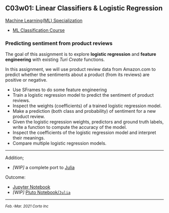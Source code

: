 ## C03w01: Linear Classifiers & Logistic Regression

[Machine Learning(ML) Specialization](https://www.coursera.org/specializations/machine-learning)
  - [ML Classification Course](https://www.coursera.org/learn/ml-classification/home/welcome)

### Predicting sentiment from product reviews

The goal of this assignment is to explore **logistic regression** and **feature engineering** with existing *Turi Create* functions.

In this assignment, we will use product review data from Amazon.com to predict whether the sentiments about a product (from its reviews) are positive or negative.

  - Use SFrames to do some feature engineering
  - Train a logistic regression model to predict the sentiment of product reviews.
  - Inspect the weights (coefficients) of a trained logistic regression model.
  - Make a prediction (both class and probability) of sentiment for a new product review.
  - Given the logistic regression weights, predictors and ground truth labels, write a function to compute the accuracy of the model.
  - Inspect the coefficients of the logistic regression model and interpret their meanings.
  - Compare multiple logistic regression models.


<hr />

Addition;
  - <em>[WIP]</em> a complete port to [Julia](https://www.julialang.org/)

Outcome:
  - [Jupyter Notebook](https://github.com/pascal-p/ML_UW_Spec/blob/main/C03/w01/C03w01_nb_pa.ipynb)
  - <em>[WIP]</em> [Pluto Notebook/`Julia`](https://github.com/pascal-p/ML_UW_Spec/blob/main/C03/w01/C03w01_nb_pa.jl)

<hr />
<p><sub><em>Feb.-Mar. 2021 Corto Inc</sub></em></p>
